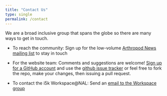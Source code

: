 ```yaml
---
title: "Contact Us"
type: single
permalink: /contact
---
```


We are a broad inclusive group that spans the globe so there are many ways to get in touch.

- To reach the community: Sign up for the low-volume [Arthropod News mailing list](https://listserv.ksu.edu/?SUBED1=ARTHROPODNEWS&A=1) to stay in touch

- For the website team: Comments and suggestions are welcome! [Sign up for a GitHub account](https://github.com/join) and use the [github issue tracker](https://github.com/i5k/i5k.github.io/issues) or feel free to fork the repo, make your changes, then issuing a pull request.

- To contact the i5k Workspace@NAL: Send an [email to the Workspace group](mailto:i5k@ars.usda.gov)


<!---
Future goal: Use a different email address for the i5k initiative

- General inquiries: Send us an [email](mailto:arthropodcommunity@gmail.com)

--->
